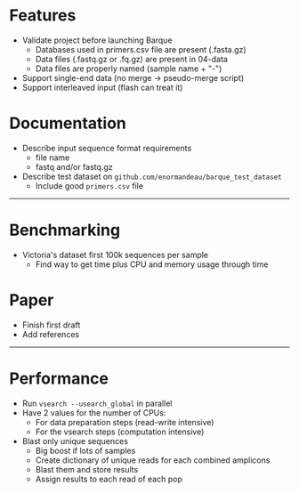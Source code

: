 # Features
- Validate project before launching Barque
  - Databases used in primers.csv file are present (.fasta.gz)
  - Data files (.fastq.gz or .fq.gz) are present in 04-data
  - Data files are properly named (sample name + "-")
- Support single-end data (no merge -> pseudo-merge script)
- Support interleaved input (flash can treat it)

# Documentation
- Describe input sequence format requirements
  - file name
  - fastq and/or fastq.gz
- Describe test dataset on `github.com/enormandeau/barque_test_dataset`
  - Include good `primers.csv` file

---

# Benchmarking
- Victoria's dataset first 100k sequences per sample
  - Find way to get time plus CPU and memory usage through time

# Paper
- Finish first draft
- Add references

---

# Performance
- Run `vsearch --usearch_global` in parallel
- Have 2 values for the number of CPUs:
  - For data preparation steps (read-write intensive)
  - For the vsearch steps (computation intensive)
- Blast only unique sequences
  - Big boost if lots of samples
  - Create dictionary of unique reads for each combined amplicons
  - Blast them and store results
  - Assign results to each read of each pop
